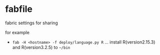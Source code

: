 # fabfile
fabric settings for sharing

for example
- `fab -H <hostname> -f deploy/language.py R` ... install R(version2.15.3) and R(version3.2.5) to `~/bin`
